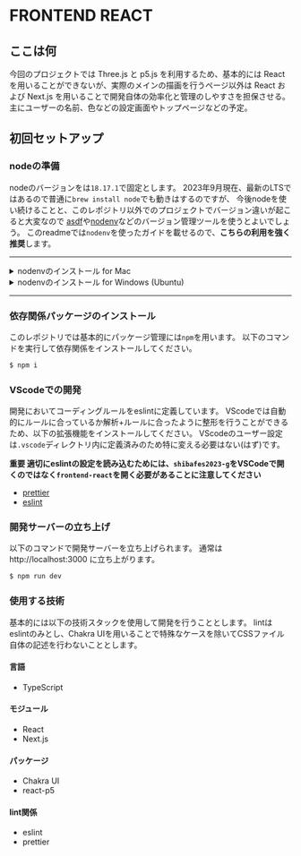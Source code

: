 # FRONTEND REACT

## ここは何

今回のプロジェクトでは Three.js と p5.js を利用するため、基本的には React を用いることができないが、実際のメインの描画を行うページ以外は React および Next.js を用いることで開発自体の効率化と管理のしやすさを担保させる。
主にユーザーの名前、色などの設定画面やトップページなどの予定。

## 初回セットアップ

### nodeの準備

nodeのバージョンをは`18.17.1`で固定とします。
2023年9月現在、最新のLTSではあるので普通に`brew install node`でも動きはするのですが、
今後nodeを使い続けることと、このレポジトリ以外でのプロジェクトでバージョン違いが起こると大変なので
[asdf](https://asdf-vm.com/)や[nodenv](https://github.com/nodenv/nodenv)などのバージョン管理ツールを使うとよいでしょう。
このreadmeでは`nodenv`を使ったガイドを載せるので、**こちらの利用を強く推奨**します。

---

<details>
<summary> nodenvのインストール for Mac </summary>

① HomeBrewでnodenvのインストールを行います。

```bash
$ brew install nodenv
```

② `~/.zshrc`の最終行にhookを追加します。以下のコマンド2つを実行してください。

（echoではなく、vim等で直接書き込んでも問題ありません）

```bash
$ echo 'export PATH="$HOME/.nodenv/bin:$PATH"' >> ~/.zshrc
```

```bash
$ echo 'eval "$(nodenv init -)"' >> ~/.zshrc
```

③ このままでは `.zshrc`が読み込まれていないので、再読み込みを行います。

```bash
$ source ~/.zshrc
```

④ `.node-version`に記載されているnodeのバージョンを確認して下さい。

(記事確認時点では `v18.17.1`)

確認したバージョンをnodenvでインストールします。

( `.node-version`に記載されているのがv18.17.1でない場合はコマンドを適切に変更してください)

```bash
$ nodenv install 18.17.1
```

⑤ nodenvをリフレッシュします

```bash
$ nodenv rehash
```

⑥ インストールされたnodeのバージョンが合っているかを確認します

```bash
$ node -v
```

</details>

<details>
<summary> nodenvのインストール for Windows (Ubuntu)</summary>

**ここからは必ずWSL Ubuntuを使用してください**

① ビルドツールが無いかもしれないのでインストールします(あればスキップで構わない)

```bash
$ sudo apt install build-essential
```

② 公式の手順でnodenvのインストールを行います(公式: https://github.com/nodenv/nodenv)。さらに、 `nodenv install` を有効にするため、node-buildもインストールします(野良記事: https://omohikane.com/ubuntu_intall_nodenv/)。

```bash
$ git clone https://github.com/nodenv/nodenv.git ~/.nodenv
$ cd ~/.nodenv && src/configure && make -C src
$ git clone https://github.com/nodenv/node-build.git ~/.nodenv/plugins/node-build
```

③ `~/.bashrc`の最終行にhookを追加します。以下のコマンド2つを実行してください。

（echoではなく、vim等で直接書き込んでも問題ありません）

（bash以外のシェルを使っている場合は出力先を適宜変更してください）

```bash
$ echo 'export PATH="$HOME/.nodenv/bin:$PATH"' >> ~/.bashrc
```

```bash
$ echo 'eval "$(nodenv init -)"' >> ~/.bashrc
```

③ このままでは `.bashrc`が読み込まれていないので、再読み込みを行います。

```bash
$ source ~/.bashrc
```

④ `.node-version`に記載されているnodeのバージョンを確認して下さい。

(記事確認時点では `v18.17.1`)

確認したバージョンをnodenvでインストールします。

( `.node-version`に記載されているのがv18.17.1でない場合はコマンドを適切に変更してください)

```bash
$ nodenv install 18.17.1
$ nodenv global 18.17.1
```

⑤ nodenvをリフレッシュします

```bash
$ nodenv rehash
```

⑥ インストールされたnodeのバージョンが合っているかを確認します

```bash
$ node -v
```

</details>

---

### 依存関係パッケージのインストール

このレポジトリでは基本的にパッケージ管理には`npm`を用います。
以下のコマンドを実行して依存関係をインストールしてください。

```bash
$ npm i
```

### VScodeでの開発

開発においてコーディングルールをeslintに定義しています。
VScodeでは自動的にルールに合っているか解析+ルールに合ったように整形を行うことができるため、以下の拡張機能をインストールしてください。
VScodeのユーザー設定は`.vscode`ディレクトリ内に定義済みのため特に変える必要はない(はず)です。

**重要 適切にeslintの設定を読み込むためには、`shibafes2023-g`をVSCodeで開くのではなく`frontend-react`を開く必要があることに注意してください**

- [prettier](https://marketplace.visualstudio.com/items?itemName=esbenp.prettier-vscode)
- [eslint](https://marketplace.visualstudio.com/items?itemName=dbaeumer.vscode-eslint)

### 開発サーバーの立ち上げ

以下のコマンドで開発サーバーを立ち上げられます。
通常は http://localhost:3000 に立ち上がります。

```bash
$ npm run dev
```

### 使用する技術

基本的には以下の技術スタックを使用して開発を行うこととします。
lintはeslintのみとし、Chakra UIを用いることで特殊なケースを除いてCSSファイル自体の記述を行わないこととします。

#### 言語

- TypeScript

#### モジュール

- React
- Next.js

#### パッケージ

- Chakra UI
- react-p5

#### lint関係

- eslint
- prettier
